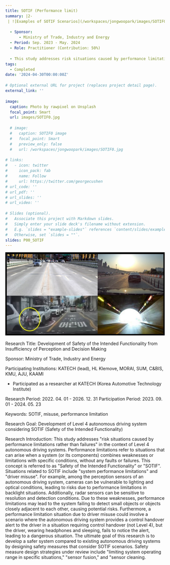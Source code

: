 ```yaml
---
title: SOTIF (Performance limit)
summary: |2-
 | ![Examples of SOTIF Scenarios](/workspaces/jongwoopark/images/SOTIF0.jpg "Examples of SOTIF Scenarios") | ### SOTIF (Performance limit)

  - Sponsor:
      - Ministry of Trade, Industry and Energy
  - Period: Sep. 2023 - May. 2024
  - Role: Practitioner (Contribution: 50%)

  - This study addresses risk situations caused by performance limitations(SOTIF) rather than failures in the context of Level 4 autonomous driving systems. (detail)
tags: 
  - Completed
date: '2024-04-30T00:00:00Z'

# Optional external URL for project (replaces project detail page).
external_link: ''

image:
  caption: Photo by rawpixel on Unsplash
  focal_point: Smart  
  url: images/SOTIF0.jpg

  # image:
  #   caption: SOTIF0 image
  #   focal_point: Smart
  #   preview_only: false
  #   url: /workspaces/jongwoopark/images/SOTIF0.jpg
    
# links:
#   - icon: twitter
#     icon_pack: fab
#     name: Follow
#     url: https://twitter.com/georgecushen
# url_code: ''
# url_pdf: ''
# url_slides: ''
# url_video: ''

# Slides (optional).
#   Associate this project with Markdown slides.
#   Simply enter your slide deck's filename without extension.
#   E.g. `slides = "example-slides"` references `content/slides/example-slides.md`.
#   Otherwise, set `slides = ""`.
slides: P00_SOTIF
---
```


![screen reader text](SOTIF0.jpg "Examples of SOTIF Scenarios")

Research Title: Development of Safety of the Intended Functionality from Insufficiency of Perception and Decision Making

Sponsor: Ministry of Trade, Industry and Energy

Participating Institutions: KATECH (lead), HL Klemove, MORAI, SUM, C&BIS, KMU, AJU, KAAMI
 * Participated as a researcher at KATECH (Korea Automotive Technology Institute)

Research Period: 2022. 04. 01 - 2026. 12. 31
Participation Period: 2023. 09. 01 - 2024. 05. 23

Keywords: SOTIF, misuse, performance limitation

Research Goal: Development of Level 4 autonomous driving system considering SOTIF (Safety of the Intended Functionality)

Research Introduction:
This study addresses "risk situations caused by performance limitations rather than failures" in the context of Level 4 autonomous driving systems.
Performance limitations refer to situations that can arise when a system (or its components) combines weaknesses or limitations with specific conditions, without any faults or failures.
This concept is referred to as "Safety of the Intended Functionality" or "SOTIF".
Situations related to SOTIF include "system performance limitations" and "driver misuse".
For example, among the perception sensors of an autonomous driving system, cameras can be vulnerable to lighting and optical conditions, leading to risks due to performance limitations in backlight situations. Additionally, radar sensors can be sensitive to resolution and detection conditions. Due to these weaknesses, performance limitations may lead to the system failing to detect small objects or objects closely adjacent to each other, causing potential risks.
Furthermore, a performance limitation situation due to driver misuse could involve a scenario where the autonomous driving system provides a control handover alert to the driver in a situation requiring control handover (not Level 4), but the driver, wearing headphones and sleeping, fails to notice the alert, leading to a dangerous situation.
The ultimate goal of this research is to develop a safer system compared to existing autonomous driving systems by designing safety measures that consider SOTIF scenarios. Safety measure design strategies under review include "limiting system operating range in specific situations," "sensor fusion," and "sensor cleaning.
